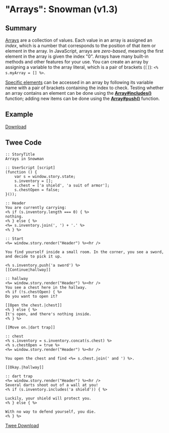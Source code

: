 # "Arrays": Snowman (v1.3)

## Summary

[Arrays](https://developer.mozilla.org/en-US/docs/Web/JavaScript/Reference/Global_Objects/Array) are a collection of values. Each value in an array is assigned an *index*, which is a number that corresponds to the position of that item or element in the array. In JavaScript, arrays are *zero-based*, meaning the first element in the array is given the index "0". Arrays have many built-in methods and other features for your use. You can create an array by assigning a variable to the array literal, which is a pair of brackets (`[]`): `<% s.myArray = [] %>`.

[Specific elements](https://developer.mozilla.org/en-US/docs/Web/JavaScript/Reference/Global_Objects/Array#Accessing_array_elements) can be accessed in an array by following its variable name with a pair of brackets containing the index to check. Testing whether an array contains an element can be done using the **[Array#includes()](https://developer.mozilla.org/en-US/docs/Web/JavaScript/Reference/Global_Objects/Array/includes)** function; adding new items can be done using the **[Array#push()](https://developer.mozilla.org/en-US/docs/Web/JavaScript/Reference/Global_Objects/Array/push)** function.

## Example

[Download](snowman_arrays_example.html)

## Twee Code

```twee
:: StoryTitle
Arrays in Snowman

:: UserScript [script]
(function () {
    var s = window.story.state;
    s.inventory = [];
    s.chest = ['a shield', 'a suit of armor'];
    s.chestOpen = false;
}());

:: Header
You are currently carrying:
<% if (s.inventory.length === 0) { %>
nothing.
<% } else { %>
<%= s.inventory.join(', ') + '.' %>
<% } %>

:: Start
<%= window.story.render("Header") %><hr />

You find yourself inside a small room. In the corner, you see a sword, and decide to pick it up.

<% s.inventory.push('a sword') %>
[[Continue|hallway]]

:: hallway
<%= window.story.render("Header") %><hr />
You see a chest here in the hallway.
<% if (!s.chestOpen) { %>
Do you want to open it?

[[Open the chest.|chest]]
<% } else { %>
It's open, and there's nothing inside.
<% } %>

[[Move on.|dart trap]]

:: chest
<% s.inventory = s.inventory.concat(s.chest) %>
<% s.chestOpen = true %>
<%= window.story.render("Header") %><hr />

You open the chest and find <%= s.chest.join(' and ') %>.

[[Okay.|hallway]]

:: dart trap
<%= window.story.render("Header") %><hr />
Several darts shoot out of a wall at you!
<% if (s.inventory.includes('a shield')) { %>

Luckily, your shield will protect you.
<% } else { %>

With no way to defend yourself, you die.
<% } %>
```

[Twee Download](snowman_arrays_twee.txt)
